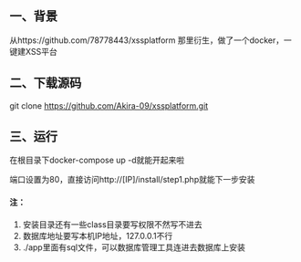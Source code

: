 ## 一、背景

从https://github.com/78778443/xssplatform 那里衍生，做了一个docker，一键建XSS平台

## 二、下载源码

git clone https://github.com/Akira-09/xssplatform.git

## 三、运行

在根目录下docker-compose up -d就能开起来啦

端口设置为80，直接访问http://[IP]/install/step1.php就能下一步安装

#### 注：

1. 安装目录还有一些class目录要写权限不然写不进去
2. 数据库地址要写本机IP地址，127.0.0.1不行
3. ./app里面有sql文件，可以数据库管理工具连进去数据库上安装

